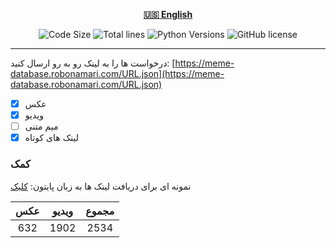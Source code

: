 <div align="center">

[**🇺🇸 English**](README.md)
</div>

<p align="center">
    <img src="https://img.shields.io/github/languages/code-size/robonamari/meme-database?style=flat" alt="Code Size">
    <img src="https://tokei.rs/b1/github/robonamari/meme-database?style=flat" alt="Total lines">
    <img src="https://img.shields.io/badge/python-%5E3.7-blue" alt="Python Versions">
    <img src="https://img.shields.io/github/license/robonamari/meme-database" alt="GitHub license">
</p>

---

درخواست ها را به لینک رو به رو ارسال کنید: [https://meme-database.robonamari.com/URL.json](https://meme-database.robonamari.com/URL.json)
- [x] عکس
- [x] ویدیو
- [ ] میم متنی
- [x] لینک های کوتاه

### کمک
نمونه ای برای دریافت لینک ها به زبان پایتون:
[کلیک](https://github.com/robonamari/meme-database/blob/main/main.py)


|عکس|ویدیو |مجموع|
|:---:|:---:|:---:|
|632  |1902 |2534 |
